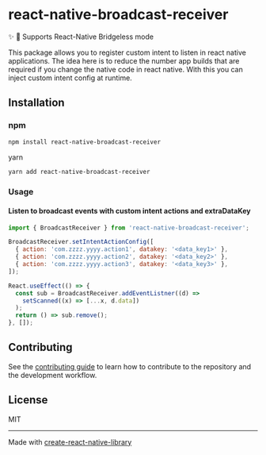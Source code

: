 # react-native-broadcast-receiver

:sparkles: :rocket: Supports React-Native Bridgeless mode

This package allows you to register custom intent to listen in react native applications.
The idea here is to reduce the number app builds that are required if you change the native code in react native. With this you can inject custom intent config at runtime.


## Installation

### npm
```sh
npm install react-native-broadcast-receiver
```

yarn

```sh
yarn add react-native-broadcast-receiver
```

### Usage

#### Listen to broadcast events with custom intent actions and extraDataKey

```js
import { BroadcastReceiver } from 'react-native-broadcast-receiver';

BroadcastReceiver.setIntentActionConfig([
  { action: 'com.zzzz.yyyy.action1', datakey: '<data_key1>' },
  { action: 'com.zzzz.yyyy.action2', datakey: '<data_key2>' },
  { action: 'com.zzzz.yyyy.action3', datakey: '<data_key3>' },
]);

React.useEffect(() => {
  const sub = BroadcastReceiver.addEventListner((d) =>
    setScanned((x) => [...x, d.data])
  );
  return () => sub.remove();
}, []);
```

## Contributing

See the [contributing guide](CONTRIBUTING.md) to learn how to contribute to the repository and the development workflow.

## License

MIT

---

Made with [create-react-native-library](https://github.com/callstack/react-native-builder-bob)

